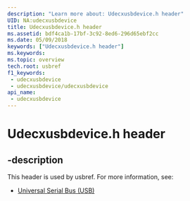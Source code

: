 ```yaml
---
description: "Learn more about: Udecxusbdevice.h header"
UID: NA:udecxusbdevice
title: Udecxusbdevice.h header
ms.assetid: bdf4ca1b-17bf-3c92-8ed6-296d65ebf2cc
ms.date: 05/09/2018
keywords: ["Udecxusbdevice.h header"]
ms.keywords: 
ms.topic: overview
tech.root: usbref
f1_keywords:
 - udecxusbdevice
 - udecxusbdevice/udecxusbdevice
api_name:
 - udecxusbdevice
---
```


# Udecxusbdevice.h header


## -description

This header is used by usbref. For more information, see:

- [Universal Serial Bus (USB)](../_usbref/index.md)

